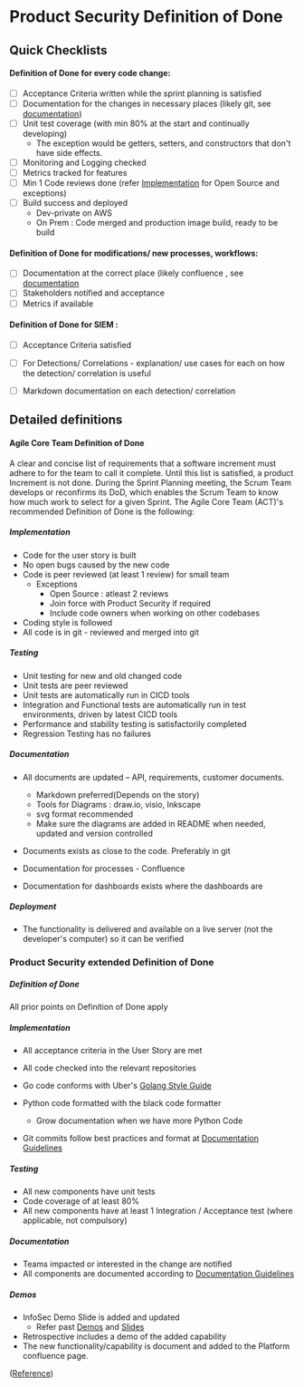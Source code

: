 # Product Security Definition of Done 

## Quick Checklists

#### Definition of Done  for every code change:

- [ ] Acceptance Criteria written while the sprint planning is satisfied
- [ ] Documentation for the changes in necessary places (likely git, see [documentation](#documentation))
- [ ] Unit test coverage (with min 80% at the start and continually developing)
  - The exception would be getters, setters, and constructors that don't have side effects.
- [ ] Monitoring and Logging checked
- [ ] Metrics tracked for features
- [ ] Min 1 Code reviews done (refer [Implementation](#implementation) for Open Source and exceptions)
- [ ] Build success and deployed
  - Dev-private on AWS
  - On Prem : Code merged and production image build, ready to be build

#### Definition of Done  for modifications/ new processes, workflows:
- [ ] Documentation at the correct place (likely confluence , see [documentation](#documentation)
- [ ] Stakeholders notified and acceptance
- [ ] Metrics if available

#### Definition of Done  for SIEM :
- [ ] Acceptance Criteria satisfied 
- [ ] For Detections/ Correlations - explanation/ use cases for each on how the detection/ correlation is useful
- [ ] Markdown documentation on each detection/ correlation


## Detailed definitions

#### Agile Core Team Definition of Done

A clear and concise list of requirements that a software increment must adhere to for the team to call it complete. Until this list is satisfied, a product Increment is not done. During the Sprint Planning meeting, the Scrum Team develops or reconfirms its DoD, which enables the Scrum Team to know how much work to select for a given Sprint. The Agile Core Team (ACT)'s recommended Definition of Done is the following:

##### Implementation
- Code for the user story is built
- No open bugs caused by the new code
- Code is peer reviewed (at least 1 review) for small team
  - Exceptions 
    - Open Source : atleast 2 reviews 
    - Join force with Product Security if required 
    - Include code owners when working on other codebases
- Coding style is followed
- All code is in git - reviewed and merged into git

##### Testing
- Unit testing for new and old changed code
- Unit tests are peer reviewed
- Unit tests are automatically run in CICD tools 
- Integration and Functional tests are automatically run in test environments, driven by latest CICD tools 
- Performance and stability testing is satisfactorily completed
- Regression Testing has no failures

##### Documentation
- All documents are updated – API, requirements, customer documents.
    - Markdown preferred(Depends on the story)
    - Tools for Diagrams : draw.io, visio, Inkscape
    - svg format recommended
    - Make sure the diagrams are added in README when needed, updated and version controlled 
    
- Documents exists as close to the code. Preferably in git
- Documentation for processes - Confluence
- Documentation for dashboards exists where the dashboards are

##### Deployment
- The functionality is delivered and available on a live server (not the developer's computer) so it can be verified

### Product Security extended Definition of Done

##### Definition of Done
All prior points on Definition of Done apply

##### Implementation
- All acceptance criteria in the User Story are met
- All code checked into the relevant repositories 
- Go code conforms with Uber's [Golang Style Guide](https://github.com/uber-go/guide/blob/master/style.md)
- Python code formatted with the black code formatter
  - Grow documentation when we have more Python Code
  
- Git commits follow best practices and format at [Documentation Guidelines](./Documentation-guidelines.md)

##### Testing
- All new components have unit tests
- Code coverage of at least 80%
- All new components have at least 1 Integration / Acceptance test (where applicable, not compulsory)

##### Documentation
- Teams impacted or interested in the change are notified
- All components are documented according to [Documentation Guidelines](./Documentation-guidelines.md)

##### Demos
- InfoSec Demo Slide is added and updated
  - Refer past [Demos](https://secureservernet.sharepoint.com/:f:/r/sites/InfoSecTeam/Shared%20Documents/General/InfoSec%20Demo%20Days/Demo%20Recordings?csf=1&web=1&e=DuE94r) and [Slides]( https://secureservernet.sharepoint.com/:f:/r/sites/InfoSecTeam/Shared%20Documents/General/InfoSec%20Demo%20Days/Demo%20Decks?csf=1&web=1&e=04ibk8)
- Retrospective includes a demo of the added capability
- The new functionality/capability is document and added to the Platform confluence page.


([Reference](https://confluence.godaddy.com/pages/viewpage.action?pageId=159625908))